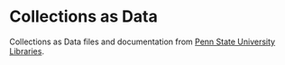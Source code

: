 # Collections as Data

Collections as Data files and documentation from [Penn State University Libraries](https://libraries.psu.edu).
